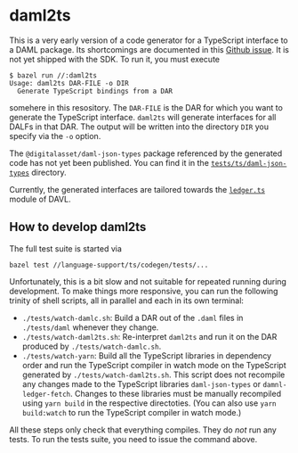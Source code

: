 # daml2ts

This is a very early version of a code generator for a TypeScript interface
to a DAML package.  Its shortcomings are documented in this [Github
issue](https://github.com/digital-asset/daml/issues/3518).  It is not yet
shipped with the SDK. To run it, you must execute
```console
$ bazel run //:daml2ts
Usage: daml2ts DAR-FILE -o DIR
  Generate TypeScript bindings from a DAR
```
somehere in this resository. The `DAR-FILE` is the DAR for which you want to
generate the TypeScript interface.  `daml2ts` will generate interfaces for
all DALFs in that DAR. The output will be written into the directory `DIR`
you specify via the `-o` option.

The `@digitalasset/daml-json-types` package referenced by the generated
code has not yet been published. You can find it in the
[`tests/ts/daml-json-types`](https://github.com/digital-asset/daml/tree/master/language-support/ts/codegen/tests/ts/daml-json-types)
directory.

Currently, the generated interfaces are tailored towards the
[`ledger.ts`](https://github.com/digital-asset/davl/blob/master/ui/src/ledger/ledger.ts)
module of DAVL.

## How to develop daml2ts

The full test suite is started via
```
bazel test //language-support/ts/codegen/tests/...
```

Unfortunately, this is a bit slow and not suitable for repeated running during
development. To make things more responsive, you can run the following
trinity of shell scripts, all in parallel and each in its own terminal:
- `./tests/watch-damlc.sh`: Build a DAR out of the `.daml` files in
  `./tests/daml` whenever they change.
- `./tests/watch-daml2ts.sh`: Re-interpret `daml2ts` and run it on the DAR
  produced by `./tests/watch-damlc.sh`.
- `./tests/watch-yarn`: Build all the TypeScript libraries in dependency
  order and run the TypeScript compiler in watch mode on the TypeScript
  generated by `./tests/watch-daml2ts.sh`. This script does not recompile
  any changes made to the TypeScript libraries `daml-json-types` or
  `damnl-ledger-fetch`. Changes to these libraries must be manually
  recompiled using `yarn build` in the respective directoties. (You can also
  use `yarn build:watch` to run the TypeScript compiler in watch mode.)

All these steps only check that everything compiles. They do _not_ run any
tests. To run the tests suite, you need to issue the command above.
